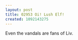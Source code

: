 ```yaml
---
layout: post
title: 02953 Oi! Lush Elf!
created: 1092143275
---
```

Even the vandals are fans of Liv.
